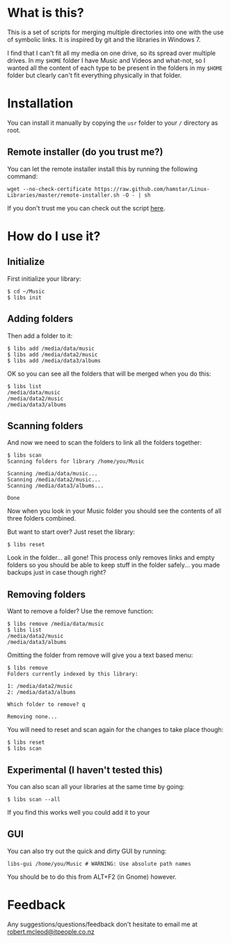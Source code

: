 # What is this?

This is a set of scripts for merging multiple directories into one with 
the use of symbolic links.  It is inspired by git and the libraries in 
Windows 7.

I find that I can't fit all my media on one drive, so its spread over multiple 
drives.  In my `$HOME` folder I have Music and Videos and what-not, so I 
wanted all the content of each type to be present in the folders in my `$HOME` 
folder but clearly can't fit everything physically in that folder.

# Installation

You can install it manually by copying the `usr` folder to your `/` directory as root.

## Remote installer (do you trust me?)

You can let the remote installer install this by running the following command:

	wget --no-check-certificate https://raw.github.com/hamstar/Linux-Libraries/master/remote-installer.sh -O - | sh
	
If you don't trust me you can check out the script [here](https://github.com/hamstar/Linux-Libraries/blob/master/remote-installer.sh).

# How do I use it?

## Initialize
First initialize your library:

	$ cd ~/Music
	$ libs init
	
## Adding folders
Then add a folder to it:

	$ libs add /media/data/music
	$ libs add /media/data2/music
	$ libs add /media/data3/albums
	
OK so you can see all the folders that will be merged when you do this:

	$ libs list
	/media/data/music
	/media/data2/music
	/media/data3/albums
	
## Scanning folders
And now we need to scan the folders to link all the folders together:

	$ libs scan
	Scanning folders for library /home/you/Music
	
	Scanning /media/data/music...
	Scanning /media/data2/music...
	Scanning /media/data3/albums...
	
	Done

Now when you look in your Music folder you should see the contents of all 
three folders combined.

But want to start over?  Just reset the library:

	$ libs reset
	
Look in the folder... all gone!  This process only removes links and empty 
folders so you should be able to keep stuff in the folder safely... you made 
backups just in case though right?

## Removing folders

Want to remove a folder?  Use the remove function:

	$ libs remove /media/data/music
	$ libs list
	/media/data2/music
	/media/data3/albums
	
Omitting the folder from remove will give you a text based menu:

	$ libs remove
	Folders currently indexed by this library:

	1: /media/data2/music
	2: /media/data3/albums

	Which folder to remove? q
	
	Removing none...

You will need to reset and scan again for the changes to take place though:

	$ libs reset
	$ libs scan
	
## Experimental (I haven't tested this)
You can also scan all your libraries at the same time by going:

	$ libs scan --all
	
If you find this works well you could add it to your 
	
## GUI

You can also try out the quick and dirty GUI by running:

	libs-gui /home/you/Music # WARNING: Use absolute path names
	
You should be to do this from ALT+F2 (in Gnome) however.

# Feedback
Any suggestions/questions/feedback don't hesitate to email me at robert.mcleod@itpeople.co.nz
